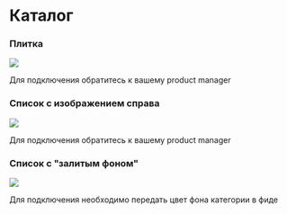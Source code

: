 # Каталог

### Плитка

![](<../.gitbook/assets/photo\_2022-12-27 13.12.19.jpeg>)

Для подключения обратитесь к вашему product manager

### Список с изображением справа

![](<../.gitbook/assets/photo\_2022-12-27 13.11.57.jpeg>)

Для подключения обратитесь к вашему product manager

### Список с "залитым фоном"

![](<../.gitbook/assets/photo\_2022-12-27 13.11.53.jpeg>)

Для подключения необходимо передать цвет фона категории в фиде
